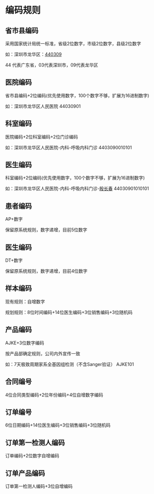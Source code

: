 # 编码规则



## 省市县编码

采用国家统计局统一标准，省级2位数字，市级2位数字，县级2位数字

如：深圳市龙华区：[440309](http://www.stats.gov.cn/tjsj/tjbz/tjyqhdmhcxhfdm/2020/44/03/440309.html)

44 代表广东省，03代表深圳市，09代表龙华区



## 医院编码

省市县编码+2位编码(优先使用数字，100个数字不够，扩展为16进制数字)

如：深圳市龙华区人民医院 44030901 



## 科室编码

医院编码+2位科室编码+2位门诊编码

如：深圳市龙华区人民医院-内科-呼吸内科门诊 4403090010101



## 医生编码

科室编码+2位编码(优先使用数字，100个数字不够，扩展为16进制数字)

如：深圳市龙华区人民医院-内科-呼吸内科门诊-[殷长春](https://www.guahao.com/expert/00547c0a-c041-408c-bb23-576a5df3cb7a000) 44030901010101



## 患者编码

AP+数字

保留原系统规则，数字递增，目前5位数字



## 医生编码

DT+数字

保留原系统规则，数字递增，目前4位数字



## 样本编码

现有规则：自增数字



规划规则：8位时间编码+14位医生编码+3位销售编码+3位随机码



## 产品编码

AJKE+3位数字编码

按产品部确定规则，公司内外宣传一致

如：7天极致周期家系全基因组检测（不含Sanger验证） AJKE101 



## 合同编号

4位合同类型编码+2位年份编码+4位自增数字编码



## 订单编号

6位日期编码+14位医生编码+3位销售编码+3位随机码



## 订单第一检测人编码

订单编码+2位数字自增编码



## 订单产品编码

订单第一检测人编码+3位自增编码

